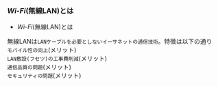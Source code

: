 ### *Wi-Fi*(無線LAN)とは

- *Wi-Fi*(無線LAN)とは

無線LANは`LANケーブルを必要としないイーサネットの通信技術`。特徴は以下の通り  
`モバイル性の向上`(メリット)  
`LAN敷設(フセツ)の工事費削減`(メリット)  
`通信品質の問題`(メリット)  
`セキュリティの問題`(メリット)  
